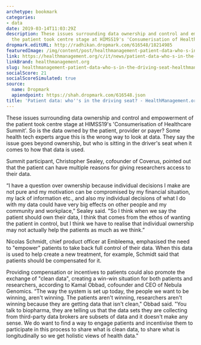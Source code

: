 ```yaml
---
archetype: bookmark
categories:
- data
date: 2019-03-14T11:03:29Z
description: These issues surrounding data ownership and control and empowerment of
  the patient took centre stage at HIMSS19's 'Consumerisation of Healthcare Summit'.
dropmark.editURL: http://radhikan.dropmark.com/616548/18214985
featuredImage: /img/content/post/healthmanagement-patient-data-who-s-in-the-driving-seat-healthmanagement-org.jpg
link: https://healthmanagement.org/c/it/news/patient-data-who-s-in-the-driving-seat
linkBrand: healthmanagement.org
slug: healthmanagement-patient-data-who-s-in-the-driving-seat-healthmanagement-org
socialScore: 21
socialScoreSimulated: true
source:
  name: Dropmark
  apiendpoint: https://shah.dropmark.com/616548.json
title: 'Patient data: who''s in the driving seat? - HealthManagement.org'
---
```

These issues surrounding data ownership and control and empowerment of the patient took centre stage at HIMSS19's 'Consumerisation of Healthcare Summit'. So is the data owned by the patient, provider or payer? Some health tech experts argue this is the wrong way to look at data. They say the issue goes beyond ownership, but who is sitting in the driver's seat when it comes to how that data is used. 

Summit participant, Christopher Sealey, cofounder of Coverus, pointed out that the patient can have multiple reasons for giving researchers access to their data. 
 

“I have a question over ownership because individual decisions I make are not pure and my motivation can be compromised by my financial situation, my lack of information etc., and also my individual decisions of what I do with my data could have very big effects on other people and my community and workplace,” Sealey said. "So I think when we say the patient should own their data, I think that comes from the ethos of wanting the patient in control, but I think we have to realise that individual ownership may not actually help the patients as much as we think.” 

Nicolas Schmidt, chief product officer at Embleema, emphasised the need to "empower" patients to take back full control of their data. When this data is used to help create a new treatment, for example, Schmidt said that patients should be compensated for it.

Providing compensation or incentives to patients could also promote the exchange of "clean data", creating a win-win situation for both patients and researchers, according to Kamal Obbad, cofounder and CEO of Nebula Genomics. “The way the system is set up today, the people we want to be winning, aren't winning. The patients aren't winning, researchers aren't winning because they are getting data that isn't clean," Obbad said. "You talk to biopharma, they are telling us that the data sets they are collecting from third-party data brokers are subsets of data and it doesn't make any sense. We do want to find a way to engage patients and incentivise them to participate in this process to share what is clean data, to share what is longitudinally so we get holistic views of health data."

